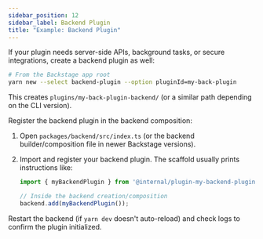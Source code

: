 ```yaml
---
sidebar_position: 12
sidebar_label: Backend Plugin
title: "Example: Backend Plugin"
---
```


If your plugin needs server-side APIs, background tasks, or secure integrations, create a backend plugin as well:

```bash
# From the Backstage app root
yarn new --select backend-plugin --option pluginId=my-back-plugin
```

This creates `plugins/my-back-plugin-backend/` (or a similar path depending on the CLI version).

Register the backend plugin in the backend composition:

1. Open `packages/backend/src/index.ts` (or the backend builder/composition file in newer Backstage versions).
2. Import and register your backend plugin. The scaffold usually prints instructions like:

   ```ts
   import { myBackendPlugin } from '@internal/plugin-my-backend-plugin';

   // Inside the backend creation/composition
   backend.add(myBackendPlugin());
   ```

Restart the backend (if `yarn dev` doesn't auto-reload) and check logs to confirm the plugin initialized.
